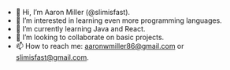 - 👋 Hi, I’m Aaron Miller (@slimisfast).
- 👀 I’m interested in learning even more programming languages.
- 🌱 I’m currently learning Java and React.
- 💞️ I’m looking to collaborate on basic projects.
- 📫 How to reach me: aaronwmiller86@gmail.com or slimisfast@gmail.com.

<!---
slimisfast/slimisfast is a ✨ special ✨ repository because its `README.md` (this file) appears on your GitHub profile.
You can click the Preview link to take a look at your changes.
--->
